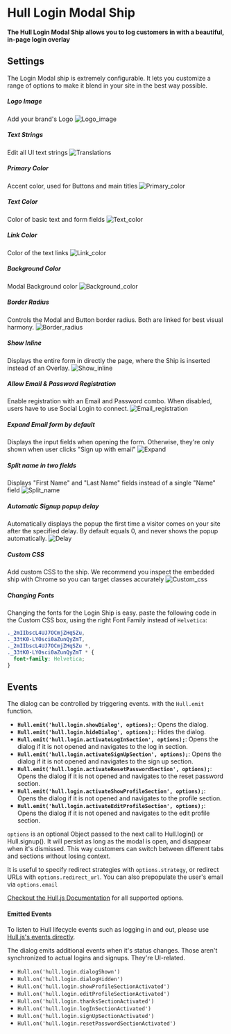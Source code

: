 # Hull Login Modal Ship

__The Hull Login Modal Ship allows you to log customers in with a beautiful, in-page login overlay__

## Settings

The Login Modal ship is extremely configurable. It lets you customize a range of options to make it blend in your site in the best way possible.

##### Logo Image
Add your brand's Logo
![Logo_image](./images/logo_image.jpg)

##### Text Strings
Edit all UI text strings
![Translations](./images/translations.jpg)

##### Primary Color
Accent color, used for Buttons and main titles
![Primary_color](./images/primary_color.jpg)

##### Text Color
Color of basic text and form fields
![Text_color](./images/text_color.jpg)

##### Link Color
Color of the text links
![Link_color](./images/link_color.jpg)

##### Background Color
Modal Background color
![Background_color](./images/background_color.jpg)

##### Border Radius
Controls the Modal and Button border radius. Both are linked for best visual harmony.
![Border_radius](./images/border_radius.jpg)

##### Show Inline
Displays the entire form in directly the page, where the Ship is inserted instead of an Overlay.
![Show_inline](./images/show_inline.jpg)

##### Allow Email & Password Registration
Enable registration with an Email and Password combo. When disabled, users have to use Social Login to connect.
![Email_registration](./images/email_registration.jpg)

##### Expand Email form by default
Displays the input fields when opening the form. Otherwise, they're only shown when user clicks "Sign up with email"
![Expand](./images/expand.jpg)

##### Split name in two fields
Displays "First Name" and "Last Name" fields instead of a single "Name" field
![Split_name](./images/split_name.jpg)

##### Automatic Signup popup delay
Automatically displays the popup the first time a visitor comes on your site after the specified delay. By default equals 0, and never shows the popup automatically.
![Delay](./images/delay.jpg)

##### Custom CSS
Add custom CSS to the ship. We recommend you inspect the embedded ship with Chrome so you can target classes accurately
![Custom_css](./images/custom_css.jpg)

##### Changing Fonts
Changing the fonts for the Login Ship is easy. paste the following code in the Custom CSS box, using the right Font Family instead of `Helvetica`:
```css
._2mIIbscL4UJ7OCmjZHqSZu,
._33tK0-LYOsci0aZunQyZmT,
._2mIIbscL4UJ7OCmjZHqSZu *,
._33tK0-LYOsci0aZunQyZmT * {
  font-family: Helvetica;
}
```

## Events

The dialog can be controlled by triggering events. with the `Hull.emit` function.

- **`Hull.emit('hull.login.showDialog', options);`**: Opens the dialog.
- **`Hull.emit('hull.login.hideDialog', options);`**: Hides the dialog.
- **`Hull.emit('hull.login.activateLogInSection', options);`**: Opens the dialog if it is not opened and navigates to the log in section.
- **`Hull.emit('hull.login.activateSignUpSection', options);`**: Opens the dialog if it is not opened and navigates to the sign up section.
- **`Hull.emit('hull.login.activateResetPasswordSection', options);`**: Opens the dialog if it is not opened and navigates to the reset password section.
- **`Hull.emit('hull.login.activateShowProfileSection', options);`**: Opens the dialog if it is not opened and navigates to the profile section.
- **`Hull.emit('hull.login.activateEditProfileSection', options);`**: Opens the dialog if it is not opened and navigates to the edit profile section.

`options` is an optional Object passed to the next call to Hull.login() or Hull.signup(). It will persist as long as the modal is open, and disappear when it's dismissed. This way customers can switch between different tabs and sections without losing context.

It is useful to specify redirect strategies with `options.strategy`, or redirect URLs with `options.redirect_url`. You can also prepopulate the user's email via `options.email`

[Checkout the Hull.js Documentation](http://www.hull.io/docs/references/hull_js/#user-signup-and-login) for all supported options.


#### Emitted Events

To listen to Hull lifecycle events such as logging in and out, please use [Hull.js's events directly](http://www.hull.io/docs/references/hull_js/#events).

The dialog emits additional events when it's status changes. Those aren't synchronized to actual logins and signups. They're UI-related.

- `Hull.on('hull.login.dialogShown')`
- `Hull.on('hull.login.dialogHidden')`
- `Hull.on('hull.login.showProfileSectionActivated')`
- `Hull.on('hull.login.editProfileSectionActivated')`
- `Hull.on('hull.login.thanksSectionActivated')`
- `Hull.on('hull.login.logInSectionActivated')`
- `Hull.on('hull.login.signUpSectionActivated')`
- `Hull.on('hull.login.resetPasswordSectionActivated')`
